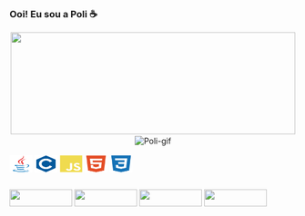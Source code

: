 ### Ooi! Eu sou a Poli ☕
<!--
-->
<div align="center">
  <a href="https://github.com/poliannabasso/">
  <img height="180em" width="500em" src="https://github-readme-stats.vercel.app/api/top-langs/?username=poliannabasso&layout=compact&langs_count=7&theme=cobalt"/>
  </a>
  <img alt="Poli-gif" height="200" src="https://user-images.githubusercontent.com/36345555/175835682-f1838430-ca40-46f5-a7d4-31a000b5d3bf.gif">
  
</div>
  
<div style="display: inline_block"><br>
  <img align="center" alt="Poli-Java" title="Java" height="30" width="40" src="https://raw.githubusercontent.com/devicons/devicon/master/icons/java/java-original.svg">
  <img align="center" alt="Poli-C" title="C" height="30" width="40" src="https://raw.githubusercontent.com/devicons/devicon/master/icons/c/c-plain.svg">
  <img align="center" alt="Poli-JS" title="JavaScript" height="30" width="40" src="https://raw.githubusercontent.com/devicons/devicon/master/icons/javascript/javascript-plain.svg">
  <img align="center" alt="Poli-html" title="HTML" height="30" width="40" src="https://raw.githubusercontent.com/devicons/devicon/master/icons/html5/html5-plain.svg">
  <img align="center" alt="Poli-css" title="CSS" height="30" width="40" src="https://raw.githubusercontent.com/devicons/devicon/master/icons/css3/css3-plain.svg">
</div>

##  

<div>
  <a href="https://www.instagram.com/bpoli__" target="_blank"><img height="30" width="110" src="https://img.shields.io/badge/-Instagram-%23E4405F?style=for-the-badge&logo=instagram&logoColor=white" target="_blank"></a>
 	<a href="https://discord.com/users/Fainne#3908" target="_blank"><img height="30" width="110" src="https://img.shields.io/badge/Discord-7289DA?style=for-the-badge&logo=discord&logoColor=white" target="_blank"></a> 
  <a href = "mailto:poliannabassolg@gmail.com"><img height="30" width="110" src="https://img.shields.io/badge/-Gmail-%23333?style=for-the-badge&logo=gmail&logoColor=white" target="_blank"></a>
  <a href="https://www.linkedin.com/in/polianna-basso-71882311b" target="_blank"><img height="30" width="110" src="https://img.shields.io/badge/-LinkedIn-%230077B5?style=for-the-badge&logo=linkedin&logoColor=white" target="_blank"></a>
</div>
